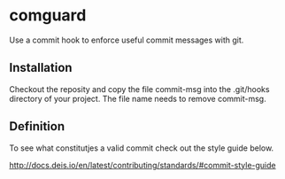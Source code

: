 comguard
========

Use a commit hook to enforce useful commit messages with git.

## Installation

Checkout the reposity and copy the file commit-msg into the .git/hooks directory of your project. The file name needs to remove commit-msg. 

## Definition

To see what constitutjes a valid commit check out the style guide below.

http://docs.deis.io/en/latest/contributing/standards/#commit-style-guide
